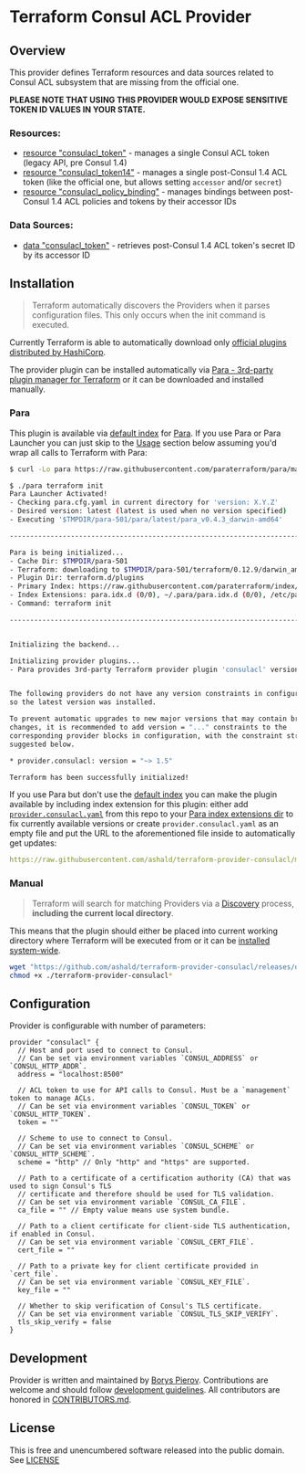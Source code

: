 # Terraform Consul ACL Provider

## Overview

This provider defines Terraform resources and data sources related to Consul ACL subsystem that are missing from the
official one.

**PLEASE NOTE THAT USING THIS PROVIDER WOULD EXPOSE SENSITIVE TOKEN ID VALUES IN YOUR STATE.**

### Resources:  
* [resource "consulacl_token"](./docs/resource_consulacl_token.md) - manages a single Consul ACL token (legacy API, pre
Consul 1.4)
* [resource "consulacl_token14"](./docs/resource_consulacl_token14.md) - manages a single post-Consul 1.4 ACL token
(like the official one, but allows setting `accessor` and/or `secret`)
* [resource "consulacl_policy_binding"](./docs/resource_consulacl_policy_binding.md) - manages bindings between
post-Consul 1.4 ACL policies and tokens by their accessor IDs

### Data Sources:
* [data "consulacl_token"](./docs/data_source_consulacl_token.md) - retrieves post-Consul 1.4 ACL token's secret ID by
its accessor ID

## Installation

> Terraform automatically discovers the Providers when it parses configuration files.
> This only occurs when the init command is executed.

Currently Terraform is able to automatically download only [official plugins distributed by HashiCorp](https://github.com/terraform-providers).

The provider plugin can be installed automatically via [Para - 3rd-party plugin manager for Terraform](https://github.com/paraterraform/para)
or it can be downloaded and installed manually.  

### Para

This plugin is available via [default index](https://github.com/paraterraform/index) for [Para](https://github.com/paraterraform/para).
If you use Para or Para Launcher you can just skip to the [Usage](#usage) section below assuming you'd wrap all calls to Terraform with Para:
```bash
$ curl -Lo para https://raw.githubusercontent.com/paraterraform/para/master/para && chmod +x para 

$ ./para terraform init
Para Launcher Activated!
- Checking para.cfg.yaml in current directory for 'version: X.Y.Z'
- Desired version: latest (latest is used when no version specified)
- Executing '$TMPDIR/para-501/para/latest/para_v0.4.3_darwin-amd64'

------------------------------------------------------------------------

Para is being initialized...
- Cache Dir: $TMPDIR/para-501
- Terraform: downloading to $TMPDIR/para-501/terraform/0.12.9/darwin_amd64
- Plugin Dir: terraform.d/plugins
- Primary Index: https://raw.githubusercontent.com/paraterraform/index/master/para.idx.yaml as of 2019-10-04T12:18:32-04:00 (providers: 16)
- Index Extensions: para.idx.d (0/0), ~/.para/para.idx.d (0/0), /etc/para/para.idx.d (0/0)
- Command: terraform init

------------------------------------------------------------------------


Initializing the backend...

Initializing provider plugins...
- Para provides 3rd-party Terraform provider plugin 'consulacl' version 'v1.6.0' for 'darwin_amd64' (downloading)


The following providers do not have any version constraints in configuration,
so the latest version was installed.

To prevent automatic upgrades to new major versions that may contain breaking
changes, it is recommended to add version = "..." constraints to the
corresponding provider blocks in configuration, with the constraint strings
suggested below.

* provider.consulacl: version = "~> 1.5"

Terraform has been successfully initialized!
```  

If you use Para but don't use the [default index](https://github.com/paraterraform/index) you can make the plugin
available by including index extension for this plugin: either add [`provider.consulacl.yaml`](./provider.consulacl.yaml)
from this repo to your [Para index extensions dir](https://github.com/paraterraform/para#extensions) to fix currently
available versions or create `provider.consulacl.yaml` as an empty file and put the URL to the aforementioned file
inside to automatically get updates:
```yaml
https://raw.githubusercontent.com/ashald/terraform-provider-consulacl/master/provider.consulacl.yaml
```

### Manual

> Terraform will search for matching Providers via a
> [Discovery](https://www.terraform.io/docs/extend/how-terraform-works.html#discovery) process, **including the current
> local directory**.

This means that the plugin should either be placed into current working directory where Terraform will be executed from
or it can be [installed system-wide](https://www.terraform.io/docs/configuration/providers.html#third-party-plugins).

```bash
wget "https://github.com/ashald/terraform-provider-consulacl/releases/download/1.6.0/terraform-provider-consulacl_v1.6.0-$(uname -s | tr '[:upper:]' '[:lower:]')-amd64"
chmod +x ./terraform-provider-consulacl*
```

## Configuration

Provider is configurable with number of parameters:

```hcl
provider "consulacl" {
  // Host and port used to connect to Consul.
  // Can be set via environment variables `CONSUL_ADDRESS` or `CONSUL_HTTP_ADDR`. 
  address = "localhost:8500"
  
  // ACL token to use for API calls to Consul. Must be a `management` token to manage ACLs.
  // Can be set via environment variables `CONSUL_TOKEN` or `CONSUL_HTTP_TOKEN`.
  token = ""
  
  // Scheme to use to connect to Consul.
  // Can be set via environment variables `CONSUL_SCHEME` or `CONSUL_HTTP_SCHEME`.
  scheme = "http" // Only "http" and "https" are supported.
  
  // Path to a certificate of a certification authority (CA) that was used to sign Consul's TLS
  // certificate and therefore should be used for TLS validation.
  // Can be set via environment variable `CONSUL_CA_FILE`.
  ca_file = "" // Empty value means use system bundle.
  
  // Path to a client certificate for client-side TLS authentication, if enabled in Consul.
  // Can be set via environment variable `CONSUL_CERT_FILE`.
  cert_file = ""
  
  // Path to a private key for client certificate provided in `cert_file`.
  // Can be set via environment variable `CONSUL_KEY_FILE`.
  key_file = ""
  
  // Whether to skip verification of Consul's TLS certificate.
  // Can be set via environment variable `CONSUL_TLS_SKIP_VERIFY`.
  tls_skip_verify = false
}
``` 

## Development

Provider is written and maintained by [Borys Pierov](https://github.com/Ashald).
Contributions are welcome and should follow [development guidelines](./docs/development.md).
All contributors are honored in [CONTRIBUTORS.md](./CONTRIBUTORS.md).

## License

This is free and unencumbered software released into the public domain. See [LICENSE](./LICENSE)
